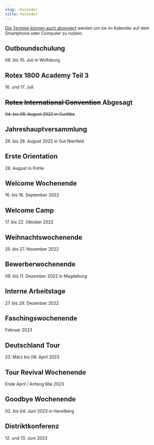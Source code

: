 ```yaml
---
slug: /kalender
title: Kalender
---
```


[Die Termine können auch abonniert](https://storage.rotex1800.de/remote.php/dav/public-calendars/St4BEmjY2CqQaqHt?export) werden um sie im Kalender auf dem
Smartphone oder Computer zu nutzen.

## Outboundschulung
08\. bis 10. Juli in Wolfsburg

## Rotex 1800 Academy Teil 3
16\. und 17. Juli

## ~~Rotex International Convention~~ Abgesagt
~~04\. bis 08. August 2022 in Curitiba~~

## Jahreshauptversammlung
26\. bis 28. August 2022 in Gut Nienfeld

## Erste Orientation
28\. August in Pohle

## Welcome Wochenende
16\. bis 18. September 2022 

## Welcome Camp
17\. bis 22. Oktober 2022

## Weihnachtswochenende
25\. bis 27. November 2022

## Bewerberwochenende
09\. bis 11. Dezember 2022 in Magdeburg

## Interne Arbeitstage
27\. bis 29. Dezember 2022

## Faschingswochenende
Februar 2023

## Deutschland Tour
23\. März bis 06. April 2023

## Tour Revival Wochenende
Ende April / Anfang Mai 2023

## Goodbye Wochenende
02\. bis 04. Juni 2023 in Havelberg

## Distriktkonferenz
12\. und 13. Juni 2023